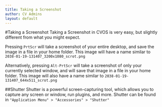 ```yaml
---
title: Taking a Screenshot
author: CV Admins
layout: default
---
```


#Taking a Screenshot
Taking a Screenshot in CVOS is very easy, but slightly different from what you might expect.

Pressing `PrtScr` will take a screenshot of your entire desktop, and save the image in a file in your home folder.  This image will have a name similar to `2038-01-19-131407_3200x1080_scrot.png`

Alternatively, pressing `Alt-PrtScr` will take a screenshot of only your currently selected window, and will save that image in a file in your home folder.  This image will also have a name similar to `2038-01-19-131407_644x511_scrot.png`

##Shutter
Shutter is a powerful screen-capturing tool, which allows you to capture any screen or window, run plugins, and more.  Shutter can be found in `"Application Menu" > "Accessories" > "Shutter"`
